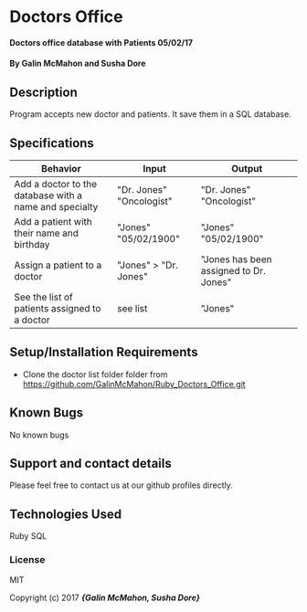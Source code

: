 # Doctors Office

#### Doctors office database with Patients 05/02/17

#### By Galin McMahon and Susha Dore

## Description

Program accepts new doctor and patients.  It save them in a SQL database.

## Specifications

| Behavior | Input | Output |
|----------|-------|--------|
| Add a doctor to the database with a name and specialty | "Dr. Jones" "Oncologist" | "Dr. Jones" "Oncologist" |
| Add a patient with their name and birthday | "Jones" "05/02/1900" | "Jones" "05/02/1900" |
| Assign a patient to a doctor | "Jones" > "Dr. Jones" | "Jones has been assigned to Dr. Jones" |
| See the list of patients assigned to a doctor | see list | "Jones" |


## Setup/Installation Requirements

* Clone the doctor list folder folder from https://github.com/GalinMcMahon/Ruby_Doctors_Office.git

## Known Bugs

No known bugs

## Support and contact details

Please feel free to contact us at our github profiles directly.

## Technologies Used

Ruby
SQL

### License

MIT

Copyright (c) 2017 **_{Galin McMahon, Susha Dore}_**
